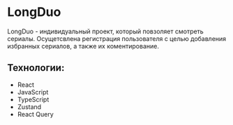 # LongDuo

LongDuo - индивидуальный проект, который повзоляет смотреть сериалы. Осущетсвлена регистрация пользователя с целью добавления избранных сериалов, а также их коментирование.

## Технологии:

- React
- JavaScript
- TypeScript
- Zustand
- React Query
